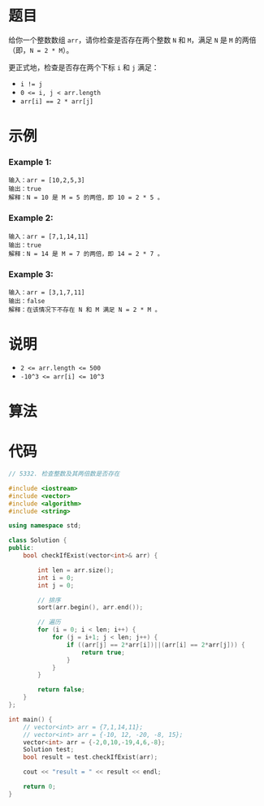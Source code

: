 # 题目

给你一个整数数组 `arr`，请你检查是否存在两个整数 `N` 和 `M`，满足 `N` 是 `M` 的两倍（即，`N = 2 * M`）。

更正式地，检查是否存在两个下标 `i` 和 `j` 满足：

- `i != j`
- `0 <= i, j < arr.length`
- `arr[i] == 2 * arr[j]`



# 示例

### Example 1:

```
输入：arr = [10,2,5,3]
输出：true
解释：N = 10 是 M = 5 的两倍，即 10 = 2 * 5 。
```



### Example 2:

```
输入：arr = [7,1,14,11]
输出：true
解释：N = 14 是 M = 7 的两倍，即 14 = 2 * 7 。
```



### Example 3:

```
输入：arr = [3,1,7,11]
输出：false
解释：在该情况下不存在 N 和 M 满足 N = 2 * M 。
```



# 说明

- `2 <= arr.length <= 500`
- `-10^3 <= arr[i] <= 10^3`



# 算法



# 代码

```c++
// 5332. 检查整数及其两倍数是否存在

#include <iostream>
#include <vector>
#include <algorithm>
#include <string>

using namespace std;

class Solution {
public:
    bool checkIfExist(vector<int>& arr) {

        int len = arr.size();
        int i = 0;
        int j = 0;

        // 排序
        sort(arr.begin(), arr.end());

        // 遍历
        for (i = 0; i < len; i++) {
            for (j = i+1; j < len; j++) {
                if ((arr[j] == 2*arr[i])||(arr[i] == 2*arr[j])) {
                    return true;
                }
            }
        }

        return false;
    }
};

int main() {
    // vector<int> arr = {7,1,14,11};
    // vector<int> arr = {-10, 12, -20, -8, 15};
    vector<int> arr = {-2,0,10,-19,4,6,-8};
    Solution test;
    bool result = test.checkIfExist(arr);

    cout << "result = " << result << endl;

    return 0;
}
```

